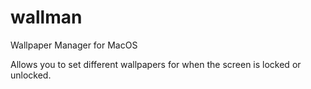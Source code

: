 # wallman
Wallpaper Manager for MacOS

Allows you to set different wallpapers for when the screen is locked or unlocked.


